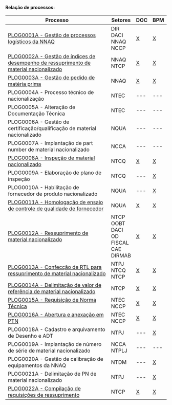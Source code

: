 **Relação de processos:**

| Processo | Setores | DOC | BPM |
| ---      | ---     | --- | --- |
| [PLOG0001A - Gestão de processos logísticos da NNAQ](PLOG0001A.pdf) | DIR <br> DACI <br> NNAQ <br> NCCP | [X](PLOG0001A.docx) | [X](PLOG0001A.bpm) |
| [PLOG0002A - Gestão de índices de desempenho de ressuprimento de material nacionalizado](PLOG0002A.pdf) | NNAQ <br> NTCP | [X](PLOG0002A.docx) | [X](PLOG0002A.bpm) |
| [PLOG0003A - Gestão de pedido de matéria prima](PLOG0003A.pdf) | NNAQ     | [X](PLOG0003A.docx) | [X](PLOG0003A.bpm) |
| PLOG0004A - Processo técnico de nacionalização | NTEC | --- | --- |
| PLOG0005A - Alteração de Documentação Técnica | NTEC | --- | --- |
| PLOG0006A - Gestão de certificação/qualificação de material nacionalizado | NQUA     | --- | --- |
| PLOG0007A - Implantação de part number de material nacionalizado | NCCA | --- | --- |
| [PLOG0008A - Inspeção de material nacionalizado](PLOG0008A.pdf) | NTCQ | [X](PLOG0008A.docx) | [X](PLOG0008A.bpm) |
| PLOG0009A - Elaboração de plano de inspeção | NTCQ | --- | [X](PLOG0009A.bpm) |
| PLOG0010A - Habilitação de fornecedor de produto nacionalizado | NQUA | --- | [X](PLOG0010A.bpm) |
| [PLOG0011A - Homologação de ensaio de controle de qualidade de fornecedor](PLOG0011A.pdf) | NQUA | [X](PLOG0011A.docx) | [X](PLOG0011A.bpm) |
| [PLOG0012A - Ressuprimento de material nacionalizado](PLOG0012A.pdf) | NTCP <br> OOBT <br> DACI <br> OD <br> FISCAL <br> CAE <br> DIRMAB | [X](PLOG0012A.docx) | [X](PLOG0012A.bpm) |
| [PLOG0013A - Confecção de RTL para ressuprimento de material nacionalizado](PLOG0013A.pdf) | NTPJ <br> NTCQ <br> NTCP  | [X](PLOG0013A.docx) | [X](PLOG0013A.bpm) | 
| [PLOG0014A - Delimitação de valor de referência de material nacionalizado](PLOG0014A.pdf) | NTCP | [X](PLOG0014A.docx) | [X](PLOG0014A.bpm) |
| [PLOG0015A - Requisição de Norma Técnica](PLOG0015A.pdf) | NTEC <br> NCCP | [X](PLOG0015A.docx) | [X](PLOG0015A.bpm) |
| [PLOG0016A - Abertura e anexação em PTN](PLOG0016A.pdf) | NTEC <br> NCCP | [X](PLOG0016A.docx) | [X](PLOG0016A.bpm) |
| PLOG0018A - Cadastro e arquivamento de Desenho e ADT | NTPJ | --- | [X](PLOG0018A.bpm) |
| PLOG0019A - Implantação de número de série de material nacionalizado | NCCA <br> NTPLJ | --- | --- |
| PLOG0020A - Gestão de calibração de equipamentos da NNAQ | NTDM     | --- | [X](PLOG0020A.bpm) |
| PLOG0021A - Delimitação de PN de material nacionalizado | NTPJ | --- | [X](PLOG0021A.bpm) |
| [PLOG0022A - Compilação de requisições de ressuprimento](PLOG0022A.pdf) | NTCP | [X](PLOG0022A.docx) | [X](PLOG0022A.bpm) |
